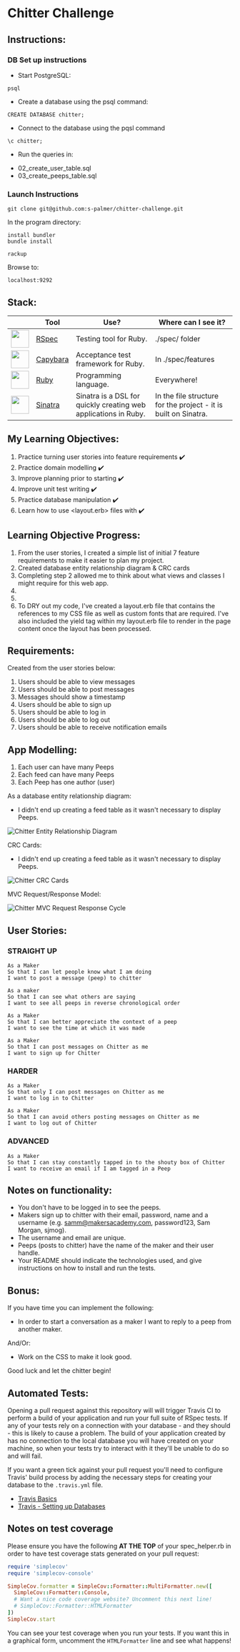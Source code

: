 Chitter Challenge
=================

Instructions:
-------

### DB Set up instructions

* Start PostgreSQL:
```
psql
```
* Create a database using the psql command:
```
CREATE DATABASE chitter;
```
* Connect to the database using the pqsl command
```
\c chitter;
```
* Run the queries in:
- 02_create_user_table.sql
- 03_create_peeps_table.sql

### Launch Instructions

```
git clone git@github.com:s-palmer/chitter-challenge.git
```

In the program directory:
```
install bundler
bundle install
```

```
rackup
```

Browse to:
```
localhost:9292
```

Stack:
-------

|  | Tool | Use? | Where can I see it? |
|------------------|------------------|------------------|------------------|
| <img src="public/images/rspec.png" height="40" width="auto"> | [RSpec](https://rspec.info/) | Testing tool for Ruby.| ./spec/ folder |
| <img src="public/images/capybara.png" height="40" width="auto"> | [Capybara](https://github.com/teamcapybara/capybara) | Acceptance test framework for Ruby. | In ./spec/features |
| <img src="public/images/ruby.png" height="40" width="auto"> | [Ruby](https://www.ruby-lang.org/en/) | Programming language. | Everywhere! |
| <img src="public/images/sinatra.jpg" height="40" width="auto">  | [Sinatra](http://sinatrarb.com/)  | Sinatra is a DSL for quickly creating web applications in Ruby. | In the file structure for the project - it is built on Sinatra. |

My Learning Objectives:
-------

1) Practice turning user stories into feature requirements ✔️
2) Practice domain modelling ✔️
3) Improve planning prior to starting ✔️
4) Improve unit test writing ✔️
5) Practice database manipulation ✔️
6) Learn how to use <layout.erb> files with <yield> ✔️

Learning Objective Progress:
-------

1) From the user stories, I created a simple list of initial 7 feature requirements to make it easier to plan my project.
2) Created database entity relationship diagram & CRC cards
3) Completing step 2 allowed me to think about what views and classes I might require for this web app.
4) 
5) 
6) To DRY out my code, I've created a layout.erb file that contains the references to my CSS file as well as custom fonts that are required. I've also included the yield tag within my layout.erb file to render in the page content once the layout has been processed.

Requirements:
-------

Created from the user stories below:

1) Users should be able to view messages
2) Users should be able to post messages
3) Messages should show a timestamp
4) Users should be able to sign up
5) Users should be able to log in
6) Users should be able to log out
7) Users should be able to receive notification emails

App Modelling:
-------

1) Each user can have many Peeps
2) Each feed can have many Peeps
3) Each Peep has one author (user)

As a database entity relationship diagram:
  
* I didn't end up creating a feed table as it wasn't necessary to display Peeps.

![Chitter Entity Relationship Diagram](/public/images/database_entity_model.png)

CRC Cards:
  
* I didn't end up creating a feed table as it wasn't necessary to display Peeps.

![Chitter CRC Cards](/public/images/crc_cards.png)

MVC Request/Response Model:

![Chitter MVC Request Response Cycle](/public/images/mvc_responses.png)

User Stories:
-------

### STRAIGHT UP
```
As a Maker
So that I can let people know what I am doing  
I want to post a message (peep) to chitter
```
```
As a maker
So that I can see what others are saying  
I want to see all peeps in reverse chronological order
```
```
As a Maker
So that I can better appreciate the context of a peep
I want to see the time at which it was made
```
```
As a Maker
So that I can post messages on Chitter as me
I want to sign up for Chitter
```

### HARDER
```
As a Maker
So that only I can post messages on Chitter as me
I want to log in to Chitter
```
```
As a Maker
So that I can avoid others posting messages on Chitter as me
I want to log out of Chitter
```
### ADVANCED
```
As a Maker
So that I can stay constantly tapped in to the shouty box of Chitter
I want to receive an email if I am tagged in a Peep
```

Notes on functionality:
------

* You don't have to be logged in to see the peeps.
* Makers sign up to chitter with their email, password, name and a username (e.g. samm@makersacademy.com, password123, Sam Morgan, sjmog).
* The username and email are unique.
* Peeps (posts to chitter) have the name of the maker and their user handle.
* Your README should indicate the technologies used, and give instructions on how to install and run the tests.

Bonus:
-----

If you have time you can implement the following:

* In order to start a conversation as a maker I want to reply to a peep from another maker.

And/Or:

* Work on the CSS to make it look good.

Good luck and let the chitter begin!

Automated Tests:
-----

Opening a pull request against this repository will will trigger Travis CI to perform a build of your application and run your full suite of RSpec tests. If any of your tests rely on a connection with your database - and they should - this is likely to cause a problem. The build of your application created by has no connection to the local database you will have created on your machine, so when your tests try to interact with it they'll be unable to do so and will fail.

If you want a green tick against your pull request you'll need to configure Travis' build process by adding the necessary steps for creating your database to the `.travis.yml` file.

- [Travis Basics](https://docs.travis-ci.com/user/tutorial/)
- [Travis - Setting up Databases](https://docs.travis-ci.com/user/database-setup/)

Notes on test coverage
----------------------

Please ensure you have the following **AT THE TOP** of your spec_helper.rb in order to have test coverage stats generated
on your pull request:

```ruby
require 'simplecov'
require 'simplecov-console'

SimpleCov.formatter = SimpleCov::Formatter::MultiFormatter.new([
  SimpleCov::Formatter::Console,
  # Want a nice code coverage website? Uncomment this next line!
  # SimpleCov::Formatter::HTMLFormatter
])
SimpleCov.start
```

You can see your test coverage when you run your tests. If you want this in a graphical form, uncomment the `HTMLFormatter` line and see what happens!
